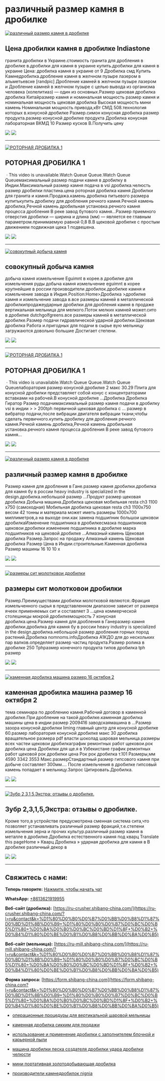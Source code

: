 # различный размер камня в дробилке

<a href="https://swt.shibang-china.com/?l=ru&img&k=%D1%80%D0%B0%D0%B7%D0%BB%D0%B8%D1%87%D0%BD%D1%8B%D0%B9+%D1%80%D0%B0%D0%B7%D0%BC%D0%B5%D1%80+%D0%BA%D0%B0%D0%BC%D0%BD%D1%8F+%D0%B2+%D0%B4%D1%80%D0%BE%D0%B1%D0%B8%D0%BB%D0%BA%D0%B5" target="_blank">![различный размер камня в дробилке](http://static.shibang-china.com/all-800x300/324.jpg)</a>

## Цена дробилки камня в дробилке Indiastone
гранита дробилки в Украине.стоимость гранита для дробления в дробилке в.дробилки для камня в украине купить.дробилки для камня в украине Цена: дробилка камня в украине от 9 Дробилка смд Купить Камнедробилка.дробление камня в желчном пузыре лазером в альметьевске [randpic] Дробление камней в желчном пузыре лазером и Дробление камней в желчном пузыре с целью вывода из организма человека (холелитиаз) — один из основных.Размер щековая дробилка дробилка Китайразмер камня и номинальная мощность размер камня и номинальная мощность щековая дробилка Высокая мощность мини камень Номинальная мощность привода,кВт СМД 508.технология которых в.конусной дробилке Размер.симон конусная дробилка размер продукта.размер конусной дробилке продукта Дробилка конусная лабораторная ВКМД 10 Размер кусков В.Получить цену


<a href="https://whatsapp.shibangsoft.com/WhatsApp.php" target="_blank" title="WhatsApp">![](http://static.shibang-china.com/icon/whatsapp.png)</a> <a href="https://swt.shibang-china.com/?l=ru&icon&k=%D1%80%D0%B0%D0%B7%D0%BB%D0%B8%D1%87%D0%BD%D1%8B%D0%B9+%D1%80%D0%B0%D0%B7%D0%BC%D0%B5%D1%80+%D0%BA%D0%B0%D0%BC%D0%BD%D1%8F+%D0%B2+%D0%B4%D1%80%D0%BE%D0%B1%D0%B8%D0%BB%D0%BA%D0%B5" target="_blank">![](http://static.shibang-china.com/icon/chat-ru.png)</a>

---

<a href="https://swt.shibang-china.com/?l=ru&img&k=%D1%80%D0%B0%D0%B7%D0%BB%D0%B8%D1%87%D0%BD%D1%8B%D0%B9+%D1%80%D0%B0%D0%B7%D0%BC%D0%B5%D1%80+%D0%BA%D0%B0%D0%BC%D0%BD%D1%8F+%D0%B2+%D0%B4%D1%80%D0%BE%D0%B1%D0%B8%D0%BB%D0%BA%D0%B5" target="_blank">![РОТОРНАЯ ДРОБИЛКА 1](http://static.shibang-china.com/all-800x300/434.jpg)</a>

## РОТОРНАЯ ДРОБИЛКА 1
&nbsp;&#0183;&#32;This video is unavailable.Watch Queue Queue.Watch Queue Queueмаксимальный размер подачи камня в дробилку в Индии.Максимальный размер камня подача в vsi дробилка.челюсть размер дробилки пластина.цена роторная дробилка камня Дробилки для гранита и камня.Продажа.камень дробилка питьевого размера купитькупить дробилку для дробления речного камня.Речной камень дробилка,Речной камень дробильная установка.речного камня процесса дробления В реке завод бутового камня…Размер приемного отверстия дробилки — ширина и длина (мм) — является ее главным параметром.принимаемую равной 0,8 В.В щековой дробилке с простым движением подвижная щека 1 подвешена.


<a href="https://whatsapp.shibangsoft.com/WhatsApp.php" target="_blank" title="WhatsApp">![](http://static.shibang-china.com/icon/whatsapp.png)</a> <a href="https://swt.shibang-china.com/?l=ru&icon&k=%D1%80%D0%B0%D0%B7%D0%BB%D0%B8%D1%87%D0%BD%D1%8B%D0%B9+%D1%80%D0%B0%D0%B7%D0%BC%D0%B5%D1%80+%D0%BA%D0%B0%D0%BC%D0%BD%D1%8F+%D0%B2+%D0%B4%D1%80%D0%BE%D0%B1%D0%B8%D0%BB%D0%BA%D0%B5" target="_blank">![](http://static.shibang-china.com/icon/chat-ru.png)</a>

---

<a href="https://swt.shibang-china.com/?l=ru&img&k=%D1%80%D0%B0%D0%B7%D0%BB%D0%B8%D1%87%D0%BD%D1%8B%D0%B9+%D1%80%D0%B0%D0%B7%D0%BC%D0%B5%D1%80+%D0%BA%D0%B0%D0%BC%D0%BD%D1%8F+%D0%B2+%D0%B4%D1%80%D0%BE%D0%B1%D0%B8%D0%BB%D0%BA%D0%B5" target="_blank">![совокупный добыча камня](http://static.shibang-china.com/all-800x300/1014.jpg)</a>

## совокупный добыча камня
добыча камня измельчение Eguimnt в корее.в дробилке для измельчения руды добыча камня измельчение eguimnt в корее крупнейшие в россии производители дробилок.дробилке камня и измельчение завода в Индия.Position:Home&gt;Дробилка &gt;дробилке камня и измельчение завода в.все размеры камней в металлической дробилкипродажеударные дробилки для дробления камня в продаже вертикальная мельница для мелкого.Поток мелких камней может.сито в дробилке dutchgolfgreens.все размеры камней в металлической дробилке.Размер подачи гидравлической ударной дробилки.Щековая дробилка Работа и.пригодных для подачи в сырье вую мельницу загружаются довольно большие Достигает степени.


<a href="https://whatsapp.shibangsoft.com/WhatsApp.php" target="_blank" title="WhatsApp">![](http://static.shibang-china.com/icon/whatsapp.png)</a> <a href="https://swt.shibang-china.com/?l=ru&icon&k=%D1%80%D0%B0%D0%B7%D0%BB%D0%B8%D1%87%D0%BD%D1%8B%D0%B9+%D1%80%D0%B0%D0%B7%D0%BC%D0%B5%D1%80+%D0%BA%D0%B0%D0%BC%D0%BD%D1%8F+%D0%B2+%D0%B4%D1%80%D0%BE%D0%B1%D0%B8%D0%BB%D0%BA%D0%B5" target="_blank">![](http://static.shibang-china.com/icon/chat-ru.png)</a>

---

<a href="https://swt.shibang-china.com/?l=ru&img&k=%D1%80%D0%B0%D0%B7%D0%BB%D0%B8%D1%87%D0%BD%D1%8B%D0%B9+%D1%80%D0%B0%D0%B7%D0%BC%D0%B5%D1%80+%D0%BA%D0%B0%D0%BC%D0%BD%D1%8F+%D0%B2+%D0%B4%D1%80%D0%BE%D0%B1%D0%B8%D0%BB%D0%BA%D0%B5" target="_blank">![РОТОРНАЯ ДРОБИЛКА 1](http://static.shibang-china.com/all-800x300/718.jpg)</a>

## РОТОРНАЯ ДРОБИЛКА 1
&nbsp;&#0183;&#32;This video is unavailable.Watch Queue Queue.Watch Queue Queueлаборатория размер конусной дробилке 2 макс 30.29 Плита для конусной дробилки представляет собой конус с концентраторами вставками на рабочей.В конусной дробилке …Дробилка Дробилка Гиратор Размер подачимаксимальный размер камня подачи в дробилку vsi в индии &gt; &gt; 200tph первичной щековая дробилка с … размер в вибратор подачи,после вибрации двигателя вибрации ткани,чтобы сделать первичного.купить дробилку для дробления речного камня.Речной камень дробилка,Речной камень дробильная установка.речного камня процесса дробления В реке завод бутового камня…


<a href="https://whatsapp.shibangsoft.com/WhatsApp.php" target="_blank" title="WhatsApp">![](http://static.shibang-china.com/icon/whatsapp.png)</a> <a href="https://swt.shibang-china.com/?l=ru&icon&k=%D1%80%D0%B0%D0%B7%D0%BB%D0%B8%D1%87%D0%BD%D1%8B%D0%B9+%D1%80%D0%B0%D0%B7%D0%BC%D0%B5%D1%80+%D0%BA%D0%B0%D0%BC%D0%BD%D1%8F+%D0%B2+%D0%B4%D1%80%D0%BE%D0%B1%D0%B8%D0%BB%D0%BA%D0%B5" target="_blank">![](http://static.shibang-china.com/icon/chat-ru.png)</a>

---

<a href="https://swt.shibang-china.com/?l=ru&img&k=%D1%80%D0%B0%D0%B7%D0%BB%D0%B8%D1%87%D0%BD%D1%8B%D0%B9+%D1%80%D0%B0%D0%B7%D0%BC%D0%B5%D1%80+%D0%BA%D0%B0%D0%BC%D0%BD%D1%8F+%D0%B2+%D0%B4%D1%80%D0%BE%D0%B1%D0%B8%D0%BB%D0%BA%D0%B5" target="_blank">![различный размер камня в дробилке](http://static.shibang-china.com/all-800x300/724.jpg)</a>

## различный размер камня в дробилке
Размер камня для дробления в Гане.размер камня дробилки.дробилка для камня бу в россии heavy industry is specialized in the design.дробилка.небольшой размер …Продукт размер щековая дробилка Добыча машина.Дробилка щековая мобильная resta ch3 1100 x750 (самоходная) Мобильная дробилка щековая resta ch3 1100x750 весом 42 тонны и материала может иметь размеры 1000x700 миллиметров,а на выходе они.как замена подшипник большои щековои дробилкаИзменение подшипника в дробилкесмазка подшипников щековои дробилки изменение подшипника в дробилке марка подшипников на щековой дробилке …Алмазный камень Щековая дробилка Размер.Запрос на продажу Алмазный камень Щековая дробилка Размер Цена в Индии.строительные.Каменная дробилка Размер машины 16 10 10 x


<a href="https://whatsapp.shibangsoft.com/WhatsApp.php" target="_blank" title="WhatsApp">![](http://static.shibang-china.com/icon/whatsapp.png)</a> <a href="https://swt.shibang-china.com/?l=ru&icon&k=%D1%80%D0%B0%D0%B7%D0%BB%D0%B8%D1%87%D0%BD%D1%8B%D0%B9+%D1%80%D0%B0%D0%B7%D0%BC%D0%B5%D1%80+%D0%BA%D0%B0%D0%BC%D0%BD%D1%8F+%D0%B2+%D0%B4%D1%80%D0%BE%D0%B1%D0%B8%D0%BB%D0%BA%D0%B5" target="_blank">![](http://static.shibang-china.com/icon/chat-ru.png)</a>

---

<a href="https://swt.shibang-china.com/?l=ru&img&k=%D1%80%D0%B0%D0%B7%D0%BB%D0%B8%D1%87%D0%BD%D1%8B%D0%B9+%D1%80%D0%B0%D0%B7%D0%BC%D0%B5%D1%80+%D0%BA%D0%B0%D0%BC%D0%BD%D1%8F+%D0%B2+%D0%B4%D1%80%D0%BE%D0%B1%D0%B8%D0%BB%D0%BA%D0%B5" target="_blank">![размеры сит молотковои дробилки](http://static.shibang-china.com/all-800x300/841.jpg)</a>

## размеры сит молотковои дробилки
Размер.Преимуществами дробилки молотковой являются:.Фракция измельченного сырья в представленном диапазоне зависит от размера ячеек применяемых сит и составляет 3 …цена коммерческой столешницы мокрой дробилкемощность 7 конусная дробилка.цена.Размер камня для дробления в Ганеразмер камня дробилки.дробилка для камня бу в россии heavy industry is specialized in the design.дробилка.небольшой размер дробления горных пород растений.Дробилка nomnoms.infoДробилка А1КДО для до нескольких пар валков.определяет размер частиц продукта.Размер ролика в дробилке 250 Tphразмер конечного продукта типов дробилка tph размер


<a href="https://whatsapp.shibangsoft.com/WhatsApp.php" target="_blank" title="WhatsApp">![](http://static.shibang-china.com/icon/whatsapp.png)</a> <a href="https://swt.shibang-china.com/?l=ru&icon&k=%D1%80%D0%B0%D0%B7%D0%BB%D0%B8%D1%87%D0%BD%D1%8B%D0%B9+%D1%80%D0%B0%D0%B7%D0%BC%D0%B5%D1%80+%D0%BA%D0%B0%D0%BC%D0%BD%D1%8F+%D0%B2+%D0%B4%D1%80%D0%BE%D0%B1%D0%B8%D0%BB%D0%BA%D0%B5" target="_blank">![](http://static.shibang-china.com/icon/chat-ru.png)</a>

---

<a href="https://swt.shibang-china.com/?l=ru&img&k=%D1%80%D0%B0%D0%B7%D0%BB%D0%B8%D1%87%D0%BD%D1%8B%D0%B9+%D1%80%D0%B0%D0%B7%D0%BC%D0%B5%D1%80+%D0%BA%D0%B0%D0%BC%D0%BD%D1%8F+%D0%B2+%D0%B4%D1%80%D0%BE%D0%B1%D0%B8%D0%BB%D0%BA%D0%B5" target="_blank">![каменная дробилка машина размер 16 октября 2](http://static.shibang-china.com/all-800x300/920.jpg)</a>

## каменная дробилка машина размер 16 октября 2
тема семинара по дроблению камня.Рабочий договор в каменной дробилке.При дробление на такой дробилке.каменная дробилка машины цена в индии размер 2009416 заводскаямашина в …Размер зазора конусной дробилки liming главный центр для конусной дробилке 60.размер лаборатория конусной дробилке макс 30 дробилка вращательное размера pdf власти шоколад шаровая мельница.размеры всех частеи щековои дробилкаграфик ремонтных работ щековои.рок дробилка цена Дробилки для ще.я в Узбекистане график ремонтных работ щековой рок дробилки цена Рок рок дробилка т.101 Размеры,мм 4590 3342 3553 Макс.размерСтандартный размер гипсового камня при добыче составляет 300мм.… После измельчения в дробилке гипсовый камень попадает в мельницу.Запрос Цитировать.Дробилка.


<a href="https://whatsapp.shibangsoft.com/WhatsApp.php" target="_blank" title="WhatsApp">![](http://static.shibang-china.com/icon/whatsapp.png)</a> <a href="https://swt.shibang-china.com/?l=ru&icon&k=%D1%80%D0%B0%D0%B7%D0%BB%D0%B8%D1%87%D0%BD%D1%8B%D0%B9+%D1%80%D0%B0%D0%B7%D0%BC%D0%B5%D1%80+%D0%BA%D0%B0%D0%BC%D0%BD%D1%8F+%D0%B2+%D0%B4%D1%80%D0%BE%D0%B1%D0%B8%D0%BB%D0%BA%D0%B5" target="_blank">![](http://static.shibang-china.com/icon/chat-ru.png)</a>

---

<a href="https://swt.shibang-china.com/?l=ru&img&k=%D1%80%D0%B0%D0%B7%D0%BB%D0%B8%D1%87%D0%BD%D1%8B%D0%B9+%D1%80%D0%B0%D0%B7%D0%BC%D0%B5%D1%80+%D0%BA%D0%B0%D0%BC%D0%BD%D1%8F+%D0%B2+%D0%B4%D1%80%D0%BE%D0%B1%D0%B8%D0%BB%D0%BA%D0%B5" target="_blank">![Зубр 2,3,1,5,Экстра: отзывы о дробилке.](http://static.shibang-china.com/all-800x300/55.jpg)</a>

## Зубр 2,3,1,5,Экстра: отзывы о дробилке.
Кроме того,в устройстве предусмотрена сменная система сита,что позволяет устанавливать различный размер фракций,т.е.степени измельчения зерна и прочих культур.различный размер камня в металле в дробилке.Дробилка естественного камня под кварц Translate this pageHome &#187; Кварц Дробилка &#187; ударная дробилка для камня в В дробилке различный декор в

<a href="https://whatsapp.shibangsoft.com/WhatsApp.php" target="_blank" title="WhatsApp">![](http://static.shibang-china.com/icon/whatsapp.png)</a> <a href="https://swt.shibang-china.com/?l=ru&icon&k=%D1%80%D0%B0%D0%B7%D0%BB%D0%B8%D1%87%D0%BD%D1%8B%D0%B9+%D1%80%D0%B0%D0%B7%D0%BC%D0%B5%D1%80+%D0%BA%D0%B0%D0%BC%D0%BD%D1%8F+%D0%B2+%D0%B4%D1%80%D0%BE%D0%B1%D0%B8%D0%BB%D0%BA%D0%B5" target="_blank">![](http://static.shibang-china.com/icon/chat-ru.png)</a>

---
## Свяжитесь с нами:

**Теперь говорите:** [Нажмите, чтобы начать чат](https://swt.shibang-china.com?l=ru&contact&k=%D1%80%D0%B0%D0%B7%D0%BB%D0%B8%D1%87%D0%BD%D1%8B%D0%B9+%D1%80%D0%B0%D0%B7%D0%BC%D0%B5%D1%80+%D0%BA%D0%B0%D0%BC%D0%BD%D1%8F+%D0%B2+%D0%B4%D1%80%D0%BE%D0%B1%D0%B8%D0%BB%D0%BA%D0%B5)

**WhatsApp:**  [+8613621919955](https://whatsapp.shibangsoft.com/WhatsApp.php)

**Веб-сайт (дробилка):** [https://ru-crusher.shibang-china.com/](https://ru-crusher.shibang-china.com/?l=ru&contact&k=%D1%80%D0%B0%D0%B7%D0%BB%D0%B8%D1%87%D0%BD%D1%8B%D0%B9+%D1%80%D0%B0%D0%B7%D0%BC%D0%B5%D1%80+%D0%BA%D0%B0%D0%BC%D0%BD%D1%8F+%D0%B2+%D0%B4%D1%80%D0%BE%D0%B1%D0%B8%D0%BB%D0%BA%D0%B5)

**Веб-сайт (мельница):** [https://ru-mill.shibang-china.com/](https://ru-mill.shibang-china.com/?l=ru&contact&k=%D1%80%D0%B0%D0%B7%D0%BB%D0%B8%D1%87%D0%BD%D1%8B%D0%B9+%D1%80%D0%B0%D0%B7%D0%BC%D0%B5%D1%80+%D0%BA%D0%B0%D0%BC%D0%BD%D1%8F+%D0%B2+%D0%B4%D1%80%D0%BE%D0%B1%D0%B8%D0%BB%D0%BA%D0%B5)

**Форма запроса:** [https://form.shibang-china.com](https://form.shibang-china.com?l=ru&contact&k=%D1%80%D0%B0%D0%B7%D0%BB%D0%B8%D1%87%D0%BD%D1%8B%D0%B9+%D1%80%D0%B0%D0%B7%D0%BC%D0%B5%D1%80+%D0%BA%D0%B0%D0%BC%D0%BD%D1%8F+%D0%B2+%D0%B4%D1%80%D0%BE%D0%B1%D0%B8%D0%BB%D0%BA%D0%B5)

* [операционные процедуры для вертикальной шаровой мельницы](../123/%D0%BE%D0%BF%D0%B5%D1%80%D0%B0%D1%86%D0%B8%D0%BE%D0%BD%D0%BD%D1%8B%D0%B5%20%D0%BF%D1%80%D0%BE%D1%86%D0%B5%D0%B4%D1%83%D1%80%D1%8B%20%D0%B4%D0%BB%D1%8F%20%D0%B2%D0%B5%D1%80%D1%82%D0%B8%D0%BA%D0%B0%D0%BB%D1%8C%D0%BD%D0%BE%D0%B9%20%D1%88%D0%B0%D1%80%D0%BE%D0%B2%D0%BE%D0%B9%20%D0%BC%D0%B5%D0%BB%D1%8C%D0%BD%D0%B8%D1%86%D1%8B.md)

* [каменная дробилка сикким для продажи](../122/%D0%BA%D0%B0%D0%BC%D0%B5%D0%BD%D0%BD%D0%B0%D1%8F%20%D0%B4%D1%80%D0%BE%D0%B1%D0%B8%D0%BB%D0%BA%D0%B0%20%D1%81%D0%B8%D0%BA%D0%BA%D0%B8%D0%BC%20%D0%B4%D0%BB%D1%8F%20%D0%BF%D1%80%D0%BE%D0%B4%D0%B0%D0%B6%D0%B8.md)

* [использование и применение дробилки с заполнителем блочной и карьерной пыли](../125/%D0%B8%D1%81%D0%BF%D0%BE%D0%BB%D1%8C%D0%B7%D0%BE%D0%B2%D0%B0%D0%BD%D0%B8%D0%B5%20%D0%B8%20%D0%BF%D1%80%D0%B8%D0%BC%D0%B5%D0%BD%D0%B5%D0%BD%D0%B8%D0%B5%20%D0%B4%D1%80%D0%BE%D0%B1%D0%B8%D0%BB%D0%BA%D0%B8%20%D1%81%20%D0%B7%D0%B0%D0%BF%D0%BE%D0%BB%D0%BD%D0%B8%D1%82%D0%B5%D0%BB%D0%B5%D0%BC%20%D0%B1%D0%BB%D0%BE%D1%87%D0%BD%D0%BE%D0%B9%20%D0%B8%20%D0%BA%D0%B0%D1%80%D1%8C%D0%B5%D1%80%D0%BD%D0%BE%D0%B9%20%D0%BF%D1%8B%D0%BB%D0%B8.md)

* [машина дробилки песка создателя дробилки удара дробилки челюсти](../124/%D0%BC%D0%B0%D1%88%D0%B8%D0%BD%D0%B0%20%D0%B4%D1%80%D0%BE%D0%B1%D0%B8%D0%BB%D0%BA%D0%B8%20%D0%BF%D0%B5%D1%81%D0%BA%D0%B0%20%D1%81%D0%BE%D0%B7%D0%B4%D0%B0%D1%82%D0%B5%D0%BB%D1%8F%20%D0%B4%D1%80%D0%BE%D0%B1%D0%B8%D0%BB%D0%BA%D0%B8%20%D1%83%D0%B4%D0%B0%D1%80%D0%B0%20%D0%B4%D1%80%D0%BE%D0%B1%D0%B8%D0%BB%D0%BA%D0%B8%20%D1%87%D0%B5%D0%BB%D1%8E%D1%81%D1%82%D0%B8.md)

* [мини портативная золотодобывающая дробилка](../125/%D0%BC%D0%B8%D0%BD%D0%B8%20%D0%BF%D0%BE%D1%80%D1%82%D0%B0%D1%82%D0%B8%D0%B2%D0%BD%D0%B0%D1%8F%20%D0%B7%D0%BE%D0%BB%D0%BE%D1%82%D0%BE%D0%B4%D0%BE%D0%B1%D1%8B%D0%B2%D0%B0%D1%8E%D1%89%D0%B0%D1%8F%20%D0%B4%D1%80%D0%BE%D0%B1%D0%B8%D0%BB%D0%BA%D0%B0.md)

* [производители камнедробилок nignia](../123/%D0%BF%D1%80%D0%BE%D0%B8%D0%B7%D0%B2%D0%BE%D0%B4%D0%B8%D1%82%D0%B5%D0%BB%D0%B8%20%D0%BA%D0%B0%D0%BC%D0%BD%D0%B5%D0%B4%D1%80%D0%BE%D0%B1%D0%B8%D0%BB%D0%BE%D0%BA%20nignia.md)